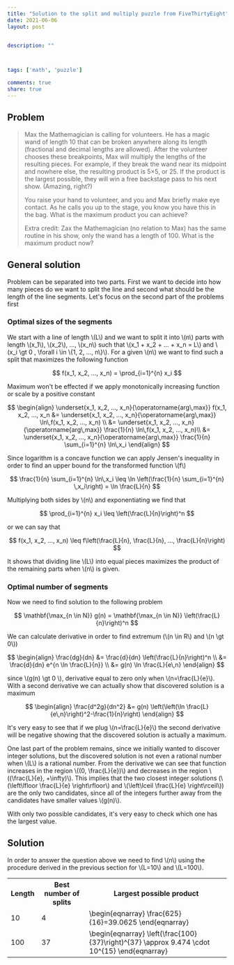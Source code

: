 ```yaml
---
title: "Solution to the split and multiply puzzle from FiveThirtyEight"
date: 2021-06-06
layout: post


description: ""



tags: ['math', 'puzzle']

comments: true
share: true
---
```




## Problem

> Max the Mathemagician is calling for volunteers. He has a magic wand of length
10 that can be broken anywhere along its length (fractional and decimal lengths
are allowed). After the volunteer chooses these breakpoints, Max will multiply
the lengths of the resulting pieces. For example, if they break the wand near
its midpoint and nowhere else, the resulting product is 5×5, or 25. If the
product is the largest possible, they will win a free backstage pass to his next
show. (Amazing, right?)
>
> You raise your hand to volunteer, and you and Max briefly make eye contact. As
he calls you up to the stage, you know you have this in the bag. What is the
maximum product you can achieve?
>
> Extra credit: Zax the Mathemagician (no relation to Max) has the same routine
in his show, only the wand has a length of 100. What is the maximum product now?



## General solution



Problem can be separated into two parts. First we want to decide into how many
pieces do we want to split the line and second what should be the length of the
line segments. Let's focus on the second part of the problems first



### Optimal sizes of the segments



We start with a line of length \\(L\\) and we want to split it into \\(n\\)
parts with length \\(x_1\\), \\(x_2\\), ..., \\(x_n\\) such that \\(x_1 + x_2 +
... + x_n = L\\) and \\(x_i \gt 0 \, \forall i \in \\{1, 2, ..., n\\}\\). For a
given \\(n\\) we want to find such a split that maximizes the following function

$$
f(x_1, x_2, ..., x_n) = \prod_{i=1}^{n} x_i
$$

Maximum won't be effected if we apply monotonically increasing function or scale
by a positive constant

$$
\begin{align}
\underset{x_1, x_2, ..., x_n}{\operatorname{arg\,max}} f(x_1, x_2, ..., x_n
&= \underset{x_1, x_2, ..., x_n}{\operatorname{arg\,max}} \ln\,f(x_1, x_2, ...,
x_n) \\
&= \underset{x_1, x_2, ..., x_n}{\operatorname{arg\,max}} \frac{1}{n}
\ln\,f(x_1, x_2, ..., x_n)\\
&= \underset{x_1, x_2, ..., x_n}{\operatorname{arg\,max}} \frac{1}{n}
\sum_{i=1}^{n} \ln\,x_i
\end{align}
$$

Since logarithm is a concave function we can apply Jensen's inequality in order
to find an upper bound for the transformed function \\(f\\)

$$
\frac{1}{n} \sum_{i=1}^{n} \ln\,x_i \leq \ln \left(\frac{1}{n} \sum_{i=1}^{n}
\,x_i\right) = \ln \frac{L}{n}
$$

Multiplying both sides by \\(n\\) and exponentiating we find that

$$
\prod_{i=1}^{n} x_i \leq \left(\frac{L}{n}\right)^n
$$

or we can say that

$$
f(x_1, x_2, ..., x_n) \leq f\left(\frac{L}{n}, \frac{L}{n}, ...,
\frac{L}{n}\right)
$$

It shows that dividing line \\(L\\) into equal pieces maximizes the product of
the remaining parts when \\(n\\) is given.




### Optimal number of segments



Now we need to find solution to the following problem

$$
\mathbf{\max_{n \in N}} g(n) = \mathbf{\max_{n \in N}}
\left(\frac{L}{n}\right)^n
$$



We can calculate derivative in order to find extremum (\\(n \in R\\) and \\(n
\gt 0\\))

$$
\begin{align}
\frac{dg}{dn} &= \frac{d}{dn} \left(\frac{L}{n}\right)^n \\
              &= \frac{d}{dn} e^{n \ln \frac{L}{n}} \\
              &= g(n) \ln \frac{L}{e\,n}
\end{align}
$$

since \\(g(n) \gt 0 \\), derivative equal to zero only when \\(n=\frac{L}{e}\\).
With a second derivative we can actually show that discovered solution is a
maximum

$$
\begin{align}
\frac{d^2g}{dn^2} &= g(n) \left(\left(\ln
\frac{L}{e\,n}\right)^2-\frac{1}{n}\right)
\end{align}
$$

It's very easy to see that if we plug \\(n=\frac{L}{e}\\) the second derivative
will be negative showing that the discovered solution is actually a maximum.

One last part of the problem remains, since we initially wanted to discover
integer solutions, but the discovered solution is not even a rational number
when \\(L\\) is a rational number. From the derivative we can see that function
increases in the region \\((0, \frac{L}{e})\\) and decreases in the region
\\((\frac{L}{e}, +\infty)\\). This implies that the two closest integer
solutions (\\(\left\lfloor \frac{L}{e} \right\rfloor\\) and \\(\left\lceil
\frac{L}{e} \right\rceil\\)) are the only two candidates, since all of the
integers further away from the candidates have smaller values \\(g(n)\\).

With only two possible candidates, it's very easy to check which one has the
largest value.




## Solution



In order to answer the question above we need to find \\(n\\) using the
procedure derived in the previous section for \\(L=10\\) and \\(L=100\\).

<table>
<tr>
    <th>Length</th>
    <th>Best number of splits</th>
    <th>Largest possible product</th>
</tr>
<tr>
    <td>10</td>
    <td>4</td>
    <td>
    \begin{eqnarray}
    \frac{625}{16}=39.0625
    \end{eqnarray}</td>
</tr>
<tr>
    <td>100</td>
    <td>37</td>
    <td>
    \begin{eqnarray}
    \left(\frac{100}{37}\right)^{37} \approx 9.474 \cdot 10^{15}
    \end{eqnarray}
    </td>
</tr>
</table>




